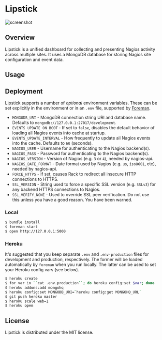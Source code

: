 Lipstick
========

![screenshot](https://github.com/obfuscurity/lipstick/raw/master/lib/lipstick/public/img/screenshot.png "Lipstick")

## Overview

Lipstick is a unified dashboard for collecting and presenting Nagios activity across multiple sites. It uses a MongoDB database for storing Nagios site configuration and event data.

## Usage

## Deployment

Lipstick supports a number of _optional_ environment variables. These can be set explicitly in the environment or in an `.env` file, supported by [Foreman](http://ddollar.github.io/foreman/#ENVIRONMENT).

* `MONGODB_URI` - MongoDB connection string URI and database name. Defaults to `mongodb://127.0.0.1:27017/development`.
* `EVENTS_UPDATE_ON_BOOT` - If set to `false`, disables the default behavior of loading all Nagios events into cache at startup.
* `EVENTS_UPDATE_INTERVAL` - How frequently to update all Nagios events into the cache. Defaults to `60` (seconds).
* `NAGIOS_USER` - Username for authenticating to the Nagios backend(s).
* `NAGIOS_PASS` - Password for authenticating to the Nagios backend(s).
* `NAGIOS_VERSION` - Version of Nagios (e.g. `3` or `4`), needed by nagios-api.
* `NAGIOS_DATE_FORMAT` - Date format used by Nagios (e.g. `us`, `iso8601`, etc), needed by nagios-api.
* `FORCE_HTTPS` - If set, causes Rack to redirect all insecure HTTP connections to HTTPS.
* `SSL_VERSION` - String used to force a specific SSL version (e.g. `SSLv3`) for any backend HTTPS connections to Nagios.
* `SSL_VERIFY_NONE` - Used to override SSL peer verification. Do not use this unless you have a good reason. You have been warned.

### Local

```bash
$ bundle install
$ foreman start
$ open http://127.0.0.1:5000
```

### Heroku

It's suggested that you keep separate `.env` and `.env-production` files for development and production, respectively. The former will be loaded automatically by `foreman` when you run locally. The latter can be used to set your Heroku config vars (see below).

```bash
$ heroku create
$ for var in ``cat .env.production``; do heroku config:set $var; done
$ heroku addons:add mongohq
$ heroku config:set MONGODB_URI=`heroku config:get MONGOHQ_URL`
$ git push heroku master
$ heroku scale web=1
$ heroku open
```

## License 

Lipstick is distributed under the MIT license.

